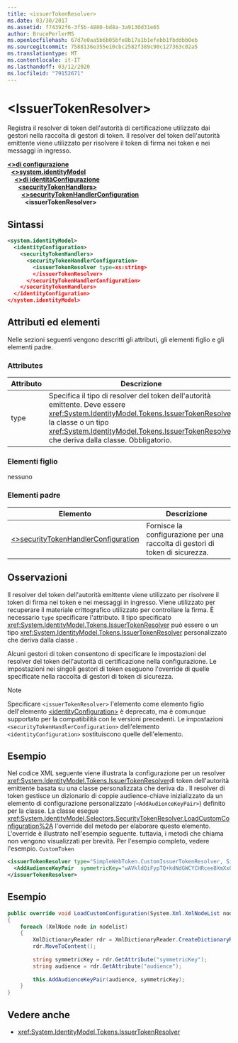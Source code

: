 ```yaml
---
title: <issuerTokenResolver>
ms.date: 03/30/2017
ms.assetid: f74392f6-3f5b-4880-bd8a-3a9130d31e65
author: BrucePerlerMS
ms.openlocfilehash: 67d7e0aa5b6b05bfe8b17a1b1efebb1fbddbb0eb
ms.sourcegitcommit: 7588136e355e10cbc2582f389c90c127363c02a5
ms.translationtype: MT
ms.contentlocale: it-IT
ms.lasthandoff: 03/12/2020
ms.locfileid: "79152671"
---
```

# <a name="issuertokenresolver"></a>\<IssuerTokenResolver>
Registra il resolver di token dell'autorità di certificazione utilizzato dai gestori nella raccolta di gestori di token. Il resolver del token dell'autorità emittente viene utilizzato per risolvere il token di firma nei token e nei messaggi in ingresso.  
  
[**\<>di configurazione**](../configuration-element.md)\
&nbsp;&nbsp;[**\<>system.identityModel**](system-identitymodel.md)\
&nbsp;&nbsp;&nbsp;&nbsp;[**\<>di identitàConfigurazione**](identityconfiguration.md)\
&nbsp;&nbsp;&nbsp;&nbsp;&nbsp;&nbsp;[**\<securityTokenHandlers>**](securitytokenhandlers.md)\
&nbsp;&nbsp;&nbsp;&nbsp;&nbsp;&nbsp;&nbsp;&nbsp;[**\<>securityTokenHandlerConfiguration**](securitytokenhandlerconfiguration.md)\
&nbsp;&nbsp;&nbsp;&nbsp;&nbsp;&nbsp;&nbsp;&nbsp;&nbsp;&nbsp;**\<issuerTokenResolver>**  
  
## <a name="syntax"></a>Sintassi  
  
```xml  
<system.identityModel>  
  <identityConfiguration>  
    <securityTokenHandlers>  
      <securityTokenHandlerConfiguration>  
        <issuerTokenResolver type=xs:string>  
        </issuerTokenResolver>  
      </securityTokenHandlerConfiguration>  
    </securityTokenHandlers>  
  </identityConfiguration>  
</system.identityModel>  
```  
  
## <a name="attributes-and-elements"></a>Attributi ed elementi  
 Nelle sezioni seguenti vengono descritti gli attributi, gli elementi figlio e gli elementi padre.  
  
### <a name="attributes"></a>Attributes  
  
|Attributo|Descrizione|  
|---------------|-----------------|  
|type|Specifica il tipo di resolver del token dell'autorità emittente. Deve essere <xref:System.IdentityModel.Tokens.IssuerTokenResolver> la classe o un tipo <xref:System.IdentityModel.Tokens.IssuerTokenResolver> che deriva dalla classe. Obbligatorio.|  
  
### <a name="child-elements"></a>Elementi figlio  
 nessuno  
  
### <a name="parent-elements"></a>Elementi padre  
  
|Elemento|Descrizione|  
|-------------|-----------------|  
|[\<>securityTokenHandlerConfiguration](securitytokenhandlerconfiguration.md)|Fornisce la configurazione per una raccolta di gestori di token di sicurezza.|  
  
## <a name="remarks"></a>Osservazioni  
 Il resolver del token dell'autorità emittente viene utilizzato per risolvere il token di firma nei token e nei messaggi in ingresso. Viene utilizzato per recuperare il materiale crittografico utilizzato per controllare la firma. È necessario `type` specificare l'attributo. Il tipo specificato <xref:System.IdentityModel.Tokens.IssuerTokenResolver> può essere o un tipo <xref:System.IdentityModel.Tokens.IssuerTokenResolver> personalizzato che deriva dalla classe .  
  
 Alcuni gestori di token consentono di specificare le impostazioni del resolver del token dell'autorità di certificazione nella configurazione. Le impostazioni nei singoli gestori di token eseguono l'override di quelle specificate nella raccolta di gestori di token di sicurezza.  
  
> [!NOTE]
> Specificare `<issuerTokenResolver>` l'elemento come elemento figlio dell'elemento [ \<identityConfiguration>](identityconfiguration.md) è deprecato, ma è comunque supportato per la compatibilità con le versioni precedenti. Le impostazioni `<securityTokenHandlerConfiguration>` dell'elemento `<identityConfiguration>` sostituiscono quelle dell'elemento.  
  
## <a name="example"></a>Esempio  
 Nel codice XML seguente viene illustrata la configurazione per un resolver <xref:System.IdentityModel.Tokens.IssuerTokenResolver>di token dell'autorità emittente basata su una classe personalizzata che deriva da . Il resolver di token gestisce un dizionario di coppie audience-chiave inizializzato da un elemento di configurazione personalizzato (`<AddAudienceKeyPair>`) definito per la classe. La classe esegue <xref:System.IdentityModel.Selectors.SecurityTokenResolver.LoadCustomConfiguration%2A> l'override del metodo per elaborare questo elemento. L'override è illustrato nell'esempio seguente. tuttavia, i metodi che chiama non vengono visualizzati per brevità. Per l'esempio completo, vedere l'esempio. `CustomToken`  
  
```xml  
<issuerTokenResolver type="SimpleWebToken.CustomIssuerTokenResolver, SimpleWebToken">  
  <AddAudienceKeyPair  symmetricKey="wAVkldQiFypTQ+kdNdGWCYCHRcee8XmXxOvgmak8vSY=" audience="http://localhost:19851/" />  
</issuerTokenResolver>  
```  
  
## <a name="example"></a>Esempio
  
```csharp
public override void LoadCustomConfiguration(System.Xml.XmlNodeList nodelist)  
{  
    foreach (XmlNode node in nodelist)  
    {  
        XmlDictionaryReader rdr = XmlDictionaryReader.CreateDictionaryReader(new XmlTextReader(new StringReader(node.OuterXml)));  
        rdr.MoveToContent();  
  
        string symmetricKey = rdr.GetAttribute("symmetricKey");  
        string audience = rdr.GetAttribute("audience");  
  
        this.AddAudienceKeyPair(audience, symmetricKey);  
    }  
}  
```
  
## <a name="see-also"></a>Vedere anche

- <xref:System.IdentityModel.Tokens.IssuerTokenResolver>
